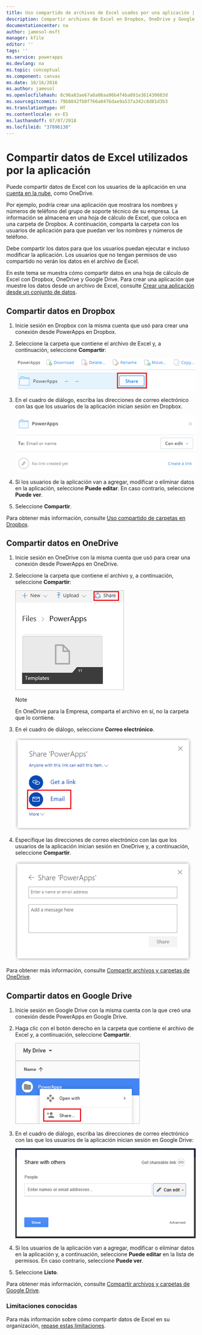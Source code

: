 ```yaml
---
title: Uso compartido de archivos de Excel usados por una aplicación | Microsoft Docs
description: Compartir archivos de Excel en Dropbox, OneDrive y Google Drive. Los usuarios pueden editar ver archivos y carpetas.
documentationcenter: na
author: jamesol-msft
manager: kfile
editor: ''
tags: ''
ms.service: powerapps
ms.devlang: na
ms.topic: conceptual
ms.component: canvas
ms.date: 10/16/2016
ms.author: jamesol
ms.openlocfilehash: 8c96a83ae67a8a06aa96b4f4ba091e361430683d
ms.sourcegitcommit: 79b8842fb0f766a0476dae9a537a342c8d81d3b3
ms.translationtype: HT
ms.contentlocale: es-ES
ms.lasthandoff: 07/07/2018
ms.locfileid: "37896130"
---
```

# <a name="share-excel-data-used-by-your-app"></a>Compartir datos de Excel utilizados por la aplicación
Puede compartir datos de Excel con los usuarios de la aplicación en una [cuenta en la nube](connections/cloud-storage-blob-connections.md), como OneDrive.

Por ejemplo, podría crear una aplicación que mostrara los nombres y números de teléfono del grupo de soporte técnico de su empresa. La información se almacena en una hoja de cálculo de Excel, que coloca en una carpeta de Dropbox. A continuación, comparta la carpeta con los usuarios de aplicación para que puedan ver los nombres y números de teléfono.

Debe compartir los datos para que los usuarios puedan ejecutar e incluso modificar la aplicación. Los usuarios que no tengan permisos de uso compartido no verán los datos en el archivo de Excel.

En este tema se muestra cómo compartir datos en una hoja de cálculo de Excel con Dropbox, OneDrive y Google Drive. Para crear una aplicación que muestre los datos desde un archivo de Excel, consulte [Crear una aplicación desde un conjunto de datos](get-started-create-from-data.md).

## <a name="share-data-in-dropbox"></a>Compartir datos en Dropbox
1. Inicie sesión en Dropbox con la misma cuenta que usó para crear una conexión desde PowerApps en Dropbox.
2. Seleccione la carpeta que contiene el archivo de Excel y, a continuación, seleccione **Compartir**:  
   
    ![Comando Compartir](./media/share-app-data/dropbox-share.png)
3. En el cuadro de diálogo, escriba las direcciones de correo electrónico con las que los usuarios de la aplicación inician sesión en Dropbox.  
   
    ![Compartir en Dropbox](./media/share-app-data/dropbox-perms.png)
4. Si los usuarios de la aplicación van a agregar, modificar o eliminar datos en la aplicación, seleccione **Puede editar**. En caso contrario, seleccione **Puede ver**.
5. Seleccione **Compartir**.

Para obtener más información, consulte [Uso compartido de carpetas en Dropbox](https://www.dropbox.com/en/help/19).

## <a name="share-data-in-onedrive"></a>Compartir datos en OneDrive
1. Inicie sesión en OneDrive con la misma cuenta que usó para crear una conexión desde PowerApps en OneDrive.
2. Seleccione la carpeta que contiene el archivo y, a continuación, seleccione **Compartir**:  
   
    ![Comando Compartir](./media/share-app-data/onedrive-share.png)
   
    > [!NOTE]
   > En OneDrive para la Empresa, comparta el archivo en sí, no la carpeta que lo contiene.
3. En el cuadro de diálogo, seleccione **Correo electrónico**.
   
    ![Compartir por correo electrónico](./media/share-app-data/onedrive-email.png)
4. Especifique las direcciones de correo electrónico con las que los usuarios de la aplicación inician sesión en OneDrive y, a continuación, seleccione **Compartir**.  
   
    ![Especificar un usuario](./media/share-app-data/onedrive-perms.png)

Para obtener más información, consulte [Compartir archivos y carpetas de OneDrive](https://support.office.com/article/Share-OneDrive-files-and-folders-and-change-permissions-9fcc2f7d-de0c-4cec-93b0-a82024800c07).

## <a name="share-data-in-google-drive"></a>Compartir datos en Google Drive
1. Inicie sesión en Google Drive con la misma cuenta con la que creó una conexión desde PowerApps en Google Drive.
2. Haga clic con el botón derecho en la carpeta que contiene el archivo de Excel y, a continuación, seleccione **Compartir**.  
   
    ![Comando Compartir](./media/share-app-data/googledrive-share.png)
3. En el cuadro de diálogo, escriba las direcciones de correo electrónico con las que los usuarios de la aplicación inician sesión en Google Drive:  
   
    ![Especificar un usuario](./media/share-app-data/googledrive-perms.png)
4. Si los usuarios de la aplicación van a agregar, modificar o eliminar datos en la aplicación y, a continuación, seleccione **Puede editar** en la lista de permisos. En caso contrario, seleccione **Puede ver**.
5. Seleccione **Listo**.

Para obtener más información, consulte [Compartir archivos y carpetas de Google Drive](https://support.google.com/drive/answer/2494822).

### <a name="known-limitations"></a>Limitaciones conocidas
Para más información sobre cómo compartir datos de Excel en su organización, [repase estas limitaciones](connections/cloud-storage-blob-connections.md#known-limitations).

